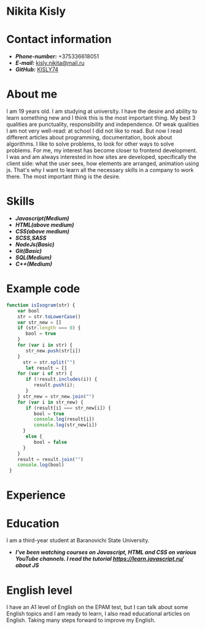 # Nikita Kisly
# Contact information
* **_Phone-number:_** +375336618051
* **_E-mail:_** kisly.nikita@mail.ru
* **_GitHub:_** [KISLY74](https://github.com/KISLY74)

# About me
I am 19 years old. I am studying at university. I have the desire and ability to learn something new and I think this is the most important thing. My best 3 qualities are punctuality, responsibility and independence. Of weak qualities I am not very well-read: at school I did not like to read. But now I read different articles about programming, documentation, book about algorithms. I like to solve problems, to look for other ways to solve problems. For me, my interest has become closer to frontend development. I was and am always interested in how sites are developed, specifically the client side: what the user sees, how elements are arranged, animation using js. That's why I want to learn all the necessary skills in a company to work there. The most important thing is the desire.

# Skills
* **_Javascript(Medium)_** 
* **_HTML(above medium)_**
* **_CSS(above medium)_**
* **_SCSS,SASS_**
* **_NodeJs(Basic)_**
* **_Git(Basic)_**
* **_SQL(Medium)_**
* **_C++(Medium)_**

# Example code
```javascript
function isIsogram(str) {
    var bool
    str = str.toLowerCase()
    var str_new = []
    if (str.length === 0) {
       bool = true
    }
    for (var i in str) {
       str_new.push(str[i])
    }
      str = str.split("")
       let result = []
    for (var i of str) {
       if (!result.includes(i)) {
          result.push(i);
       }
    } str_new = str_new.join("")
    for (var i in str_new) {
       if (result[i] === str_new[i]) {
          bool = true
          console.log(result[i])
          console.log(str_new[i])
      }
       else {
          bool = false
      }
    }
    result = result.join("")
    console.log(bool)
 }
 ```

# Experience

# Education
I am a third-year student at Baranovichi State University.
* **_I've been watching courses on Javascript, HTML and CSS on various YouTube channels. I read the tutorial __https://learn.javascript.ru/__ about JS_**

# English level 
I have an A1 level of English on the EPAM test, but I can talk about some English topics and I am ready to learn, I also read educational articles on English. Taking many steps forward to improve my English. 


